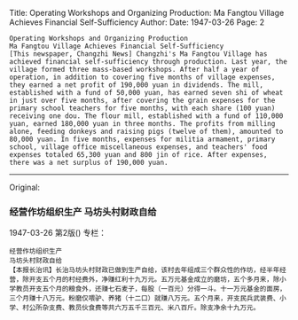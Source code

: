 Title: Operating Workshops and Organizing Production: Ma Fangtou Village Achieves Financial Self-Sufficiency
Author:
Date: 1947-03-26
Page: 2

    Operating Workshops and Organizing Production
    Ma Fangtou Village Achieves Financial Self-Sufficiency
    [This newspaper, Changzhi News] Changzhi's Ma Fangtou Village has achieved financial self-sufficiency through production. Last year, the village formed three mass-based workshops. After half a year of operation, in addition to covering five months of village expenses, they earned a net profit of 190,000 yuan in dividends. The mill, established with a fund of 50,000 yuan, has earned seven shi of wheat in just over five months, after covering the grain expenses for the primary school teachers for five months, with each share (100 yuan) receiving one dou. The flour mill, established with a fund of 110,000 yuan, earned 180,000 yuan in three months. The profits from milling alone, feeding donkeys and raising pigs (twelve of them), amounted to 80,000 yuan. In five months, expenses for militia armament, primary school, village office miscellaneous expenses, and teachers' food expenses totaled 65,300 yuan and 800 jin of rice. After expenses, there was a net surplus of 190,000 yuan.



<hr /> 

Original: 


### 经营作坊组织生产  马坊头村财政自给

1947-03-26
第2版()
专栏：

    经营作坊组织生产
    马坊头村财政自给
    【本报长治讯】长治马坊头村财政已做到生产自给，该村去年组成三个群众性的作坊，经半年经营，除开支五个月的村经费外，净赚红利十九万元。五万元基金成立的磨坊，五个多月来，除小学教员开支五个月的粮食外，还赚七石麦子，每股（一百元）分得一斗。十一万元基金的面房，三个月赚十八万元。粉磨仅喂驴、养猪（十二口）就赚八万元。五个月来，开支民兵武装费、小学、村公所杂支费、教员伙食费等共六万五千三百元、米八百斤。除支净余十九万元。

